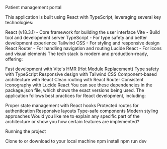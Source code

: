 Patient management portal

This application is built using React with TypeScript, leveraging several key technologies:

React (v18.3.1) - Core framework for building the user interface
Vite - Build tool and development server
TypeScript - For type safety and better development experience
Tailwind CSS - For styling and responsive design
React Router - For handling navigation and routing
Lucide React - For icons and visual elements
The tech stack is modern and production-ready, offering:

Fast development with Vite's HMR (Hot Module Replacement)
Type safety with TypeScript
Responsive design with Tailwind CSS
Component-based architecture with React
Clean routing with React Router
Consistent iconography with Lucide React
You can see these dependencies in the package.json file, which shows the exact versions being used. The application follows best practices for React development, including:

Proper state management with React hooks
Protected routes for authentication
Responsive layouts
Type-safe components
Modern styling approaches
Would you like me to explain any specific part of the architecture or show you how certain features are implemented?


Running the project

Clone to or download to your local machine
npm install
npm run dev
